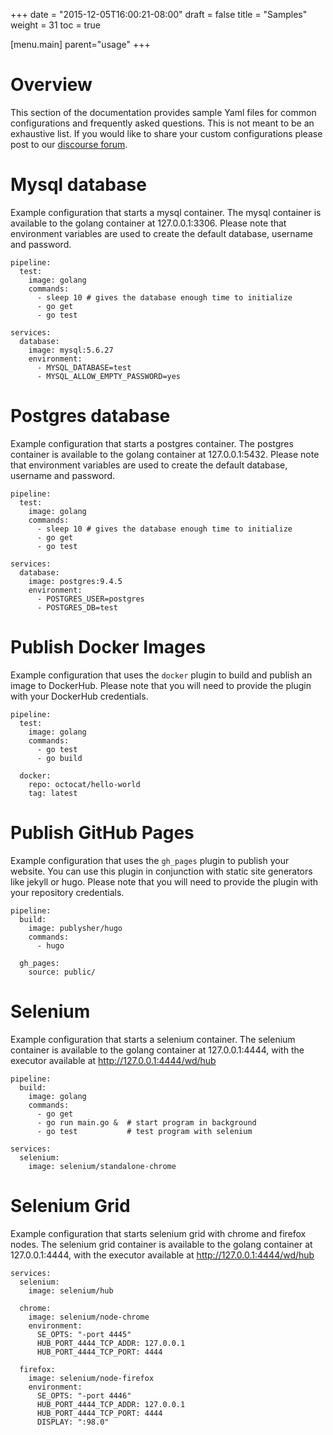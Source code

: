 +++
date = "2015-12-05T16:00:21-08:00"
draft = false
title = "Samples"
weight = 31
toc = true


[menu.main]
	parent="usage"
+++

# Overview

This section of the documentation provides sample Yaml files for common configurations and frequently asked questions. This is not meant to be an exhaustive list. If you would like to share your custom configurations please post to our [discourse forum](https://discuss.drone.io/c/how-tos).

# Mysql database

Example configuration that starts a mysql container. The mysql container is available to the golang container at 127.0.0.1:3306. Please note that environment variables are used to create the default database, username and password.

```
pipeline:
  test:
    image: golang
    commands:
      - sleep 10 # gives the database enough time to initialize
      - go get
      - go test

services:
  database:
    image: mysql:5.6.27
    environment:
      - MYSQL_DATABASE=test
      - MYSQL_ALLOW_EMPTY_PASSWORD=yes  
```

# Postgres database

Example configuration that starts a postgres container. The postgres container is available to the golang container at 127.0.0.1:5432. Please note that environment variables are used to create the default database, username and password.

```
pipeline:
  test:
    image: golang
    commands:
      - sleep 10 # gives the database enough time to initialize
      - go get
      - go test

services:
  database:
    image: postgres:9.4.5
    environment:
      - POSTGRES_USER=postgres
      - POSTGRES_DB=test
```

# Publish Docker Images

Example configuration that uses the `docker` plugin to build and publish an image to DockerHub. Please note that you will need to provide the plugin with your DockerHub credentials.

```
pipeline:
  test:
    image: golang
    commands:
      - go test
      - go build

  docker:
    repo: octocat/hello-world
    tag: latest
```

# Publish GitHub Pages

Example configuration that uses the `gh_pages` plugin to publish your website. You can use this plugin in conjunction with static site generators like jekyll or hugo. Please note that you will need to provide the plugin with your repository credentials.

```
pipeline:
  build:
    image: publysher/hugo
    commands:
      - hugo

  gh_pages:
    source: public/
```

# Selenium

Example configuration that starts a selenium container. The selenium container is available to the golang container at 127.0.0.1:4444, with the executor available at http://127.0.0.1:4444/wd/hub

```
pipeline:
  build:
    image: golang
    commands:
      - go get
      - go run main.go &  # start program in background
      - go test           # test program with selenium

services:
  selenium:
    image: selenium/standalone-chrome
```

# Selenium Grid

Example configuration that starts selenium grid with chrome and firefox nodes. The selenium grid container is available to the golang container at 127.0.0.1:4444, with the executor available at http://127.0.0.1:4444/wd/hub

```
services:
  selenium:
    image: selenium/hub

  chrome:
    image: selenium/node-chrome
    environment:
      SE_OPTS: "-port 4445"
      HUB_PORT_4444_TCP_ADDR: 127.0.0.1
      HUB_PORT_4444_TCP_PORT: 4444

  firefox:
    image: selenium/node-firefox
    environment:
      SE_OPTS: "-port 4446"
      HUB_PORT_4444_TCP_ADDR: 127.0.0.1
      HUB_PORT_4444_TCP_PORT: 4444
      DISPLAY: ":98.0"
```
